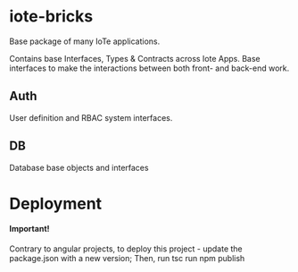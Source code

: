 # iote-bricks

Base package of many IoTe applications. 

Contains base Interfaces, Types & Contracts across Iote Apps. Base interfaces to make the interactions between both front- and back-end work.

## Auth
User definition and RBAC system interfaces.

## DB
Database base objects and interfaces

<!-- ## Running unit tests

Run `ng test iote-bricks` to execute the unit tests via [Jest](https://jestjs.io). -->

# Deployment
#### Important!

Contrary to angular projects, to deploy this project - update the package.json with a new version;
Then,
  run tsc
  run npm publish
